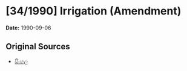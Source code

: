 # [34/1990] Irrigation (Amendment)

**Date:** 1990-09-06

## Original Sources

- [සිංහල](https://documents.gov.lk/view/acts/1990/9/34-1990_S.pdf)
